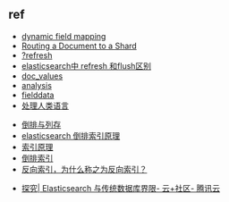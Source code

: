 




## ref
+ [dynamic field mapping](https://www.elastic.co/guide/en/elasticsearch/reference/5.6/dynamic-field-mapping.html#dynamic-field-mapping)
+ [Routing a Document to a Shard](https://www.elastic.co/guide/en/elasticsearch/guide/current/routing-value.html)
+ [?refresh](https://www.elastic.co/guide/en/elasticsearch/reference/current/docs-refresh.html)
+ [elasticsearch中 refresh 和flush区别](https://blog.csdn.net/u011686226/article/details/78531900)
+ [doc_values](https://www.elastic.co/guide/en/elasticsearch/reference/current/doc-values.html#doc-values)
+ [analysis](https://www.elastic.co/guide/en/elasticsearch/reference/current/analysis.html)
+ [fielddata](https://www.elastic.co/guide/en/elasticsearch/reference/current/fielddata.html)
+ [处理人类语言](https://www.elastic.co/guide/cn/elasticsearch/guide/cn/languages.html)
<!-- 索引原理 -->
+ [倒排与列存](https://juejin.im/post/59dcbe2a6fb9a045284572cc)
+ [elasticsearch 倒排索引原理](https://zhuanlan.zhihu.com/p/33671444)
+ [索引原理](https://www.elastic.co/guide/cn/elasticsearch/guide/cn/making-text-searchable.html)
+ [倒排索引](https://www.elastic.co/guide/cn/elasticsearch/guide/cn/inverted-index.html)
+ [反向索引，为什么称之为反向索引？](https://mednoter.com/inverted-index.html)
<!-- others -->
+ [探究| Elasticsearch 与传统数据库界限- 云+社区- 腾讯云](https://cloud.tencent.com/developer/article/1554951)